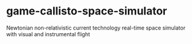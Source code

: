 # game-callisto-space-simulator
Newtonian non-relativistic current technology real-time space simulator with visual and instrumental flight
